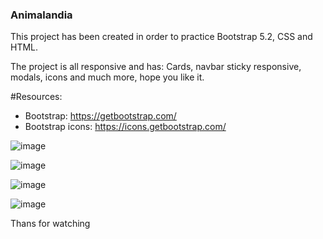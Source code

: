 ### Animalandia

This project has been created in order to practice Bootstrap 5.2, CSS and HTML.

The project is all responsive and has: Cards, navbar sticky responsive, modals, icons and much more, hope you like it.

#Resources:
- Bootstrap:  https://getbootstrap.com/
- Bootstrap icons: https://icons.getbootstrap.com/

![image](https://user-images.githubusercontent.com/82002959/189507614-bcaeffb0-ca82-485f-8701-7bdd341fbedd.png)

![image](https://user-images.githubusercontent.com/82002959/189507629-7e7ae402-3562-4db3-bbd2-23f9f89bdd50.png)

![image](https://user-images.githubusercontent.com/82002959/189507634-dd1b8b82-6a7e-4c97-bfd0-a8fb4edaa829.png)

![image](https://user-images.githubusercontent.com/82002959/189507644-4a7d55d9-6221-4293-b35c-d93e3cb6e774.png)





Thans for watching
